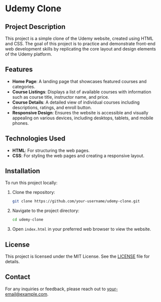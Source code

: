 # Udemy Clone

## Project Description
This project is a simple clone of the Udemy website, created using HTML and CSS. The goal of this project is to practice and demonstrate front-end web development skills by replicating the core layout and design elements of the Udemy platform.

## Features
- **Home Page**: A landing page that showcases featured courses and categories.
- **Course Listings**: Displays a list of available courses with information such as course title, instructor name, and price.
- **Course Details**: A detailed view of individual courses including descriptions, ratings, and enroll button.
- **Responsive Design**: Ensures the website is accessible and visually appealing on various devices, including desktops, tablets, and mobile phones.

## Technologies Used
- **HTML**: For structuring the web pages.
- **CSS**: For styling the web pages and creating a responsive layout.

## Installation
To run this project locally:
1. Clone the repository:
    ```sh
    git clone https://github.com/your-username/udemy-clone.git
    ```
2. Navigate to the project directory:
    ```sh
    cd udemy-clone
    ```
3. Open `index.html` in your preferred web browser to view the website.

## License
This project is licensed under the MIT License. See the [LICENSE](LICENSE) file for details.

## Contact
For any inquiries or feedback, please reach out to [your-email@example.com](mailto:your-email@example.com).
